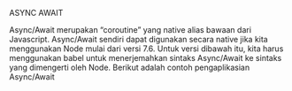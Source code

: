 ASYNC AWAIT

Async/Await merupakan “coroutine” yang native alias bawaan dari Javascript. 
Async/Await sendiri dapat digunakan secara native jika kita menggunakan Node mulai dari versi 7.6. 
Untuk versi dibawah itu, kita harus menggunakan babel untuk menerjemahkan sintaks Async/Await ke sintaks yang dimengerti oleh Node. 
Berikut adalah contoh pengaplikasian Async/Await